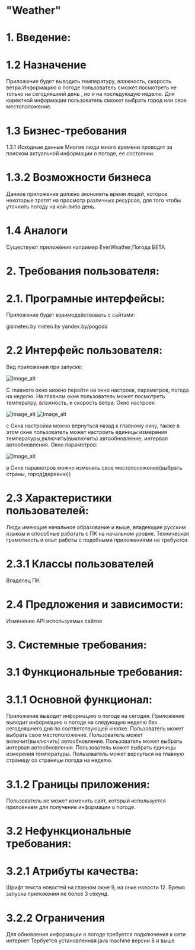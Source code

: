 # "Weather"
# 1. Введение:

# 1.2 Назначение
Приложение будет выводить температуру, влажность, скорость ветра.Информацию о погоде пользователь сможет посмотреть не только на сегодняшний день , но и на последующую неделю. Для коректной информации пользователь сможет выбрать город или свое местоположение.

# 1.3 Бизнес-требования
1.3.1 Исходные данные
Многие люди много времени проводят за поиском актуальной информации о погоде, ее состоянии.

# 1.3.2 Возможности бизнеса
Данное приложение должно экономить время людей, которое некоторые тратят на просмотр различных ресурсов, для того чтобы уточнить погоду на кой-либо день.

# 1.4 Аналоги
Существуют приложения например EverWeather,Погода БЕТА

# 2. Требования пользователя:
# 2.1. Програмные интерфейсы:
Приложение будет взаимодействовать с сайтами:

gismeteo.by meteo.by yandex.by/pogoda

# 2.2 Интерфейс пользователя:

Вид приложения при запуске:

![Image_alt](https://github.com/Madbear031/TRTPO_Project/blob/master/New%20Mockup%201.png)

С главного окно можно перейти на окно настроек, параметров, погода на неделю. На главном окне пользователь может посмотреть температру, влажность, и скорость ветра. Oкно настроек:

![Image_alt](https://github.com/Madbear031/TRTPO_Project/blob/master/New%20Mockup%203.png)
![Image_alt](https://github.com/Madbear031/TRTPO_Project/blob/master/New%20Mockup%204.png)

с Окна настройки можно вернуться назад к главному окну, также в этом окне пользователь может настроить единицы измерения температуры,включить(выключить) автообновление, интервал автообновления. Oкно параметров:

![Image_alt](https://github.com/Madbear031/TRTPO_Project/blob/master/New%20Mockup%202.png)

в Окне параметров можно изменить свое местоположение(выбрать страны, город(деревню))

# 2.3 Характеристики пользователей:
Люди имеющие начальное образование и выше, владеющие русским языком и способные работать с ПК на начальном уровне. Техническая грамотность и опыт работы с подобными приложениями не требуется.

# 2.3.1 Классы пользователей
Владелец ПК

# 2.4 Предложения и зависимости:
Изменение API используемых сайтов

# 3. Системные требования:
# 3.1 Функциональные требования:
# 3.1.1 Основной функционал:
Приложение выводит информацию о погоде на сегодня. Приложение выводит информацию о погоде на следующую неделю без сегодняшнего дня по соответствующей кнопке. Пользователь может выбрать свое местоположение. Пользователь может включит(выключить) автообновление. Пользователь может выбрать интервал автообновления. Пользователь может выбрать единицы измерения температуры. Пользователь может вернуться на главную страницу со страницы погода на неделю.

# 3.1.2 Границы приложения:
Пользователь не может изменить сайт, который используется прилоением для получение информации о погоде.

# 3.2 Нефункциональные требования:
# 3.2.1 Атрибуты качества:
Шрифт текста новостей на главном окне 9, на онке новости 12. Время запуска приложения не более 3 секунд.

# 3.2.2 Ограничения
Для обновления информации о погоде требуется подключения к сети интернет Тербуется установленная java machine версии 8 и выше
